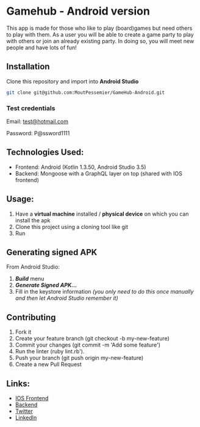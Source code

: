 # Gamehub - Android version

This app is made for those who like to play (board)games but need others to play with them. As a user you will be able to create a game party to play with others or join an already existing party. In doing so, you will meet new people and have lots of fun!

## Installation
Clone this repository and import into **Android Studio**
```bash
git clone git@github.com:MoutPessemier/GameHub-Android.git
```

### Test credentials

Email: test@hotmail.com

Password: P@ssword1111

## Technologies Used:

 - Frontend: Android (Kotlin 1.3.50, Android Studio 3.5)
 - Backend: Mongoose with a GraphQL layer on top (shared with IOS frontend)
 
## Usage:

1. Have a **virtual machine** installed / **physical device** on which you can install the apk
2. Clone this project using a cloning tool like git
3. Run

## Generating signed APK
From Android Studio:
1. ***Build*** menu
2. ***Generate Signed APK...***
3. Fill in the keystore information *(you only need to do this once manually and then let Android Studio remember it)*

## Contributing

1. Fork it
2. Create your feature branch (git checkout -b my-new-feature)
3. Commit your changes (git commit -m 'Add some feature')
4. Run the linter (ruby lint.rb').
5. Push your branch (git push origin my-new-feature)
6. Create a new Pull Request

## Links:

- [IOS Frontend](https://github.com/MoutPessemier/GameHub-IOS)
- [Backend](https://github.com/MoutPessemier/GameHub-Backend)
- [Twitter](https://twitter.com/MoutPessemier)
- [LinkedIn](https://www.linkedin.com/in/moutpessemier/)
